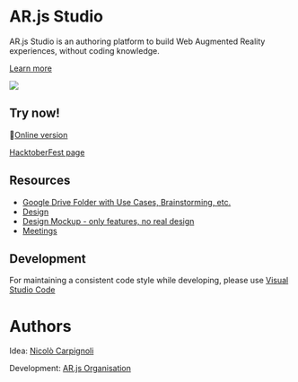 # AR.js Studio

AR.js Studio is an authoring platform to build Web Augmented Reality experiences, without coding knowledge.

[Learn more](https://medium.com/@nicolcarpignoli/ar-js-studio-a-call-to-arms-for-the-first-open-source-web-ar-authoring-platform-a031069518f9)

<img src="https://i.ibb.co/nz1ydkR/Schermata-2020-04-11-alle-13-48-16.png"/>

## Try now!

 🚀[Online version](https://ar-js-org.github.io/studio/)
 
 [HacktoberFest page](https://ar-js-org.github.io/studio/hacktoberfest)

## Resources

* [Google Drive Folder with Use Cases, Brainstorming, etc.](https://drive.google.com/open?id=1r2nJA8gfxFkty85DjPGUq56SOqNf0BsF)
* [Design](https://www.figma.com/file/TUjZ2KYsmhA5LUkt9KIhcB/ARjs-Components?node-id=0%3A1)
* [Design Mockup - only features, no real design](https://whimsical.com/D688LzTQQRyKESzRu1U4Au)
* [Meetings](https://docs.google.com/document/d/1ffUXGyd97phpInvrOiNEU-5WatO7tX_Yyu1AUVtq3T4/edit)

## Development

For maintaining a consistent code style while developing, please use
[Visual Studio Code](https://code.visualstudio.com/)

# Authors

Idea: [Nicolò Carpignoli](https://twitter.com/nicolocarp)  

Development: [AR.js Organisation](https://github.com/AR-js-org)
